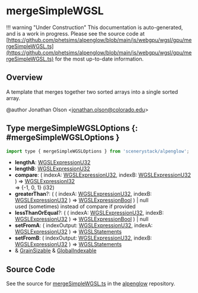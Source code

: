# mergeSimpleWGSL

!!! warning "Under Construction"
    This documentation is auto-generated, and is a work in progress. Please see the source code at
    [https://github.com/phetsims/alpenglow/blob/main/js/webgpu/wgsl/gpu/mergeSimpleWGSL.ts](https://github.com/phetsims/alpenglow/blob/main/js/webgpu/wgsl/gpu/mergeSimpleWGSL.ts) for the most up-to-date information.

## Overview

A template that merges together two sorted arrays into a single sorted array.

@author Jonathan Olson &lt;jonathan.olson@colorado.edu&gt;

## Type mergeSimpleWGSLOptions {: #mergeSimpleWGSLOptions }


```js
import type { mergeSimpleWGSLOptions } from 'scenerystack/alpenglow';
```


- **lengthA**: [WGSLExpressionU32](../alpenglow/WGSLString.md#WGSLExpressionU32)
- **lengthB**: [WGSLExpressionU32](../alpenglow/WGSLString.md#WGSLExpressionU32)
- **compare**: ( indexA: [WGSLExpressionU32](../alpenglow/WGSLString.md#WGSLExpressionU32), indexB: [WGSLExpressionU32](../alpenglow/WGSLString.md#WGSLExpressionU32) ) =&gt; [WGSLExpressionI32](../alpenglow/WGSLString.md#WGSLExpressionI32)
<br>  =&gt; {-1, 0, 1} (i32)
- **greaterThan**?: ( ( indexA: [WGSLExpressionU32](../alpenglow/WGSLString.md#WGSLExpressionU32), indexB: [WGSLExpressionU32](../alpenglow/WGSLString.md#WGSLExpressionU32) ) =&gt; [WGSLExpressionBool](../alpenglow/WGSLString.md#WGSLExpressionBool) ) | <span style="color: hsla(calc(var(--md-hue) + 180deg),80%,40%,1);">null</span>
<br>  used (sometimes) instead of compare if provided
- **lessThanOrEqual**?: ( ( indexA: [WGSLExpressionU32](../alpenglow/WGSLString.md#WGSLExpressionU32), indexB: [WGSLExpressionU32](../alpenglow/WGSLString.md#WGSLExpressionU32) ) =&gt; [WGSLExpressionBool](../alpenglow/WGSLString.md#WGSLExpressionBool) ) | <span style="color: hsla(calc(var(--md-hue) + 180deg),80%,40%,1);">null</span>
- **setFromA**: ( indexOutput: [WGSLExpressionU32](../alpenglow/WGSLString.md#WGSLExpressionU32), indexA: [WGSLExpressionU32](../alpenglow/WGSLString.md#WGSLExpressionU32) ) =&gt; [WGSLStatements](../alpenglow/WGSLString.md#WGSLStatements)
- **setFromB**: ( indexOutput: [WGSLExpressionU32](../alpenglow/WGSLString.md#WGSLExpressionU32), indexB: [WGSLExpressionU32](../alpenglow/WGSLString.md#WGSLExpressionU32) ) =&gt; [WGSLStatements](../alpenglow/WGSLString.md#WGSLStatements)
- &amp; [GrainSizable](../alpenglow/WGSLUtils.md#GrainSizable) &amp; [GlobalIndexable](../alpenglow/WGSLUtils.md#GlobalIndexable)




## Source Code

See the source for [mergeSimpleWGSL.ts](https://github.com/phetsims/alpenglow/blob/main/js/webgpu/wgsl/gpu/mergeSimpleWGSL.ts) in the [alpenglow](https://github.com/phetsims/alpenglow) repository.
